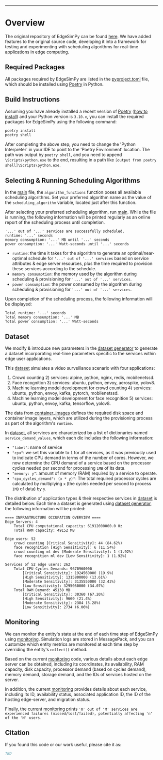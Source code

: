 
---
# Overview
The original repository of EdgeSimPy can be found [here](https://github.com/EdgeSimPy/EdgeSimPy). We have added features to the original source code, developing it into a framework for testing and experimenting with scheduling algorithms for real-time applications in edge computing.


## Required Packages
All packages required by EdgeSimPy are listed in the [pyproject.toml](pyproject.toml) file, which should be installed using [Poetry](https://python-poetry.org/) in Python.

## Build Instructions
Assuming you have already installed a recent version of [Poetry](https://python-poetry.org/) ([how to install](https://python-poetry.org/docs/)) and your Python version is ```3.10.x```, you can install the required packages for EdgeSimPy using the following command:
```bash
poetry install
poetry shell
```
After completing the above step, you need to change the 'Python Interpreter' in your IDE to point to the 'Poetry Environment' location. The path was output by `poetry shell`, and you need to append `\Scripts\python.exe` to the end, resulting in a path like `[output from poetry shell]\Scripts\python.exe`.


## Selecting & Running Scheduling Algorithms
In the [main](edge_sim_py/__main__.py) file, the `algorithm_functions` function poses all available scheduling algorithms. Set your preferred algorithm name as the value of the `scheduling_algorithm` variable, located just after this function.

After selecting your preferred scheduling algorithm, run [main](edge_sim_py/__main__.py). While the file is running, the following information will be printed regularly as an online report of the scheduling process until completion.
```
'...' out of '...' services are successfully scheduled.
runtime: '...' seconds
memory consumption: '...' MB until '...' seconds
power consumption: '...' Watt-seconds until '...' seconds
```
* `runtime`: the time it takes for the algorithm to generate an optimal/near-optimal schedule for `'...' out of '...' services` based on service attributes & edge server resources, plus the time required to provision these services according to the schedule.
* `memory consumption`: the memory used by the algorithm during scheduling & provisioning for `'...' out of '...' services`.
* `power consumption`: the power consumed by the algorithm during scheduling & provisioning for `'...' out of '...' services`.

Upon completion of the scheduling process, the following information will be displayed:
```
Total runtime: '...' seconds
Total memory consumption: '...' MB
Total power consumption: '...' Watt-seconds
```

## Dataset
We modify & introduce new parameters in the [dataset generator](edge_sim_py/dataset_generator/create_dataset.py) to generate a dataset incorporating real-time parameters specific to the services within edge user applications.

This [dataset](edge_sim_py/dataset_generator/datasets/dataset1.json) simulates a video surveillance scenario with four applications:
1) Crowd counting
   2) services: alpine, python, nginx, redis, mobilenetssd.
2) Face recognition
   3) services: ubuntu, python, envoy, aerospike, yolov8.
3) Machine learning model development for crowd counting
   4) services: ubuntu, python, envoy, kafka, pytorch, mobilenetssd.
4) Machine learning model development for face recognition
   5) services: ubuntu, python, envoy, kafka, tensorflow, yolov8.

The data from [container_images](edge_sim_py/dataset_generator/container_images.json) defines the required disk space and container image layers, which are utilized during the provisioning process as part of the algorithm's `runtime`.

In [dataset](edge_sim_py/dataset_generator/datasets/dataset1.json), all services are characterized by a list of dictionaries named `service_demand_values`, which each dic includes the following information:
* `"label"`: name of service
* `"cpu"`: we set this variable to `1` for all services, as it was previously used to indicate CPU demand in terms of the number of cores. However, we now determine the CPU demand of a service based on the processor cycles needed per second for processing `1MB` of its data.
* `"memory: y"`: amount of memory (RAM) required by a service to operate.
* `"cpu_cycles_demand": (x * y)"`: The total required processor cycles are calculated by multiplying `x` (the cycles needed per second to process `1MB` of data) by `y`.

The distribution of application types & their respective services in [dataset](edge_sim_py/dataset_generator/datasets/dataset1.json) is detailed below. Each time a dataset is generated using [dataset generator](edge_sim_py/dataset_generator/create_dataset.py), the following information will be printed:
```
==== INFRASTRUCTURE OCCUPATION OVERVIEW ====
Edge Servers: 4
	Total CPU computational capacity: 61912000000.0 Hz
	Total RAM capacity: 49152 MB

Edge users: 52
	crowd counting [Critical Sensitivity]: 44 (84.62%)
	face recognition [High Sensitivity]: 6 (11.54%)
	crowd counting ml dev [Moderate Sensitivity]: 1 (1.92%)
	face recognition ml dev [Low Sensitivity]: 1 (1.92%)

Services of 52 edge users: 262
	Total CPU Cycles Demands: 9670960000
		[Critical Sensitivity]: 1924560000 (19.9%)
		[High Sensitivity]: 1315800000 (13.61%)
		[Moderate Sensitivity]: 3135550000 (32.42%)
		[Low Sensitivity]: 3295050000 (34.07%)
	Total RAM Demand: 45138 MB
		[Critical Sensitivity]: 30360 (67.26%)
		[High Sensitivity]: 9660 (21.4%)
		[Moderate Sensitivity]: 2384 (5.28%)
		[Low Sensitivity]: 2734 (6.06%)
```

## Monitoring

We can monitor the entity's state at the end of each time step of EdgeSimPy using [monitoring](edge_sim_py/monitoring.py). Simulation logs are stored in MessagePack, and you can customize which entity metrics are monitored at each time step by overriding the entity's `collect()` method.

Based on the current [monitoring](edge_sim_py/monitoring.py) code, various details about each edge server can be obtained, including its coordinates, its availability, RAM capacity, disk capacity, processor demand (based on cycles demand), memory demand, storage demand, and the IDs of services hosted on the server.

In addition, the current [monitoring](edge_sim_py/monitoring.py) provides details about each service, including its ID, availability status, associated application ID, the ID of the hosting edge-server, and migration status.

Finally, the current [monitoring](edge_sim_py/monitoring.py) prints `'m' out of 'M' services are experienced failures (missed/lost/failed), potentially affecting 'n' of the 'N' users.`

## Citation
If you found this code or our work useful, please cite it as:


```bibtex
TBD
```